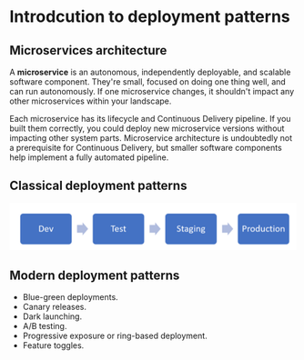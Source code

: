 # Introdcution to deployment patterns
## Microservices architecture
A **microservice** is an autonomous, independently deployable, and scalable software component. They're small, focused on doing one thing well, and can run autonomously. If one microservice changes, it shouldn't impact any other microservices within your landscape.

Each microservice has its lifecycle and Continuous Delivery pipeline. If you built them correctly, you could deploy new microservice versions without impacting other system parts. Microservice architecture is undoubtedly not a prerequisite for Continuous Delivery, but smaller software components help implement a fully automated pipeline.

## Classical deployment patterns

![Alt text](img/classic-deployment-pattern-8d085442.png)

## Modern deployment patterns

- Blue-green deployments.
- Canary releases.
- Dark launching.
- A/B testing.
- Progressive exposure or ring-based deployment.
- Feature toggles.